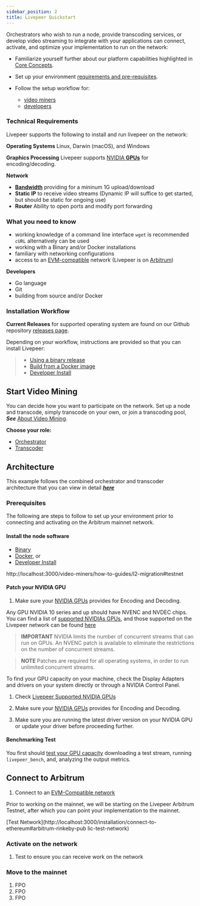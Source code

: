 ```yaml
---
sidebar_position: 2
title: Livepeer Quickstart
---
```


Orchestrators who wish to run a node, provide transcoding services, or develop video streaming to integrate with your applications can connect, activate, and optimize your implementation to run on the network:

- Familiarize yourself further about our platform capabilities highlighted in [Core Concepts](/core-concepts/core-concepts.md). 

- Set up your environment [requirements and pre-requisites](/installation/livepeer-quickstart-shortversion#technical-requirements).

- Follow the setup workflow for: 
	- [video miners](/installation/livepeer-quickstart-shortversion#start-video-mining)
	- [developers](/installation/install-livepeer/installing-for-development)

### Technical Requirements

Livepeer supports the following to install and run livepeer on the network:  

**Operating Systems** Linux, Darwin (macOS), and Windows

**Graphics Processing** Livepeer supports [NVIDIA **GPUs**](/video-miners/reference/gpu-support) for encoding/decoding.

**Network** 

- [**Bandwidth**](/video-miners/reference/bandwidth) providing for a mininum 1G upload/download
- **Static IP** to receive video streams 
(Dynamic IP will suffice to get started, but should be static for ongoing use)
- **Router** Ability to open ports and modify port forwarding

### What you need to know
- working knowledge of a command line interface
		 `wget` is recommended
		 `cURL` alternatively can be used
- working with a Binary and/or Docker installations
- familiary with networking configurations
- access to an [EVM-compatible](https://ethereum.org/en/developers/docs/evm/) network (Livepeer is on [Arbitrum](/video-miners/how-to-guides/l2-migration))	

**Developers**
- Go language
- Git
- building from source and/or Docker	

### Installation Workflow

**Current Releases** for supported operating system are found on our Github repository [releases page](https://github.com/livepeer/go-livepeer/releases).

Depending on your workflow, instructions are provided so that you can install Livepeer:
> * [Using a binary release](/installation/install-livepeer/binary-release)
> * [Build from a Docker image](/installation/install-livepeer/docker)
> * [Developer Install](/installation/install-livepeer/installing-for-development)

## Start Video Mining

You can decide how you want to participate on the network. Set up a node and transcode, simply transcode on your own, or join a transcoding pool, ***See*** [About Video Mining](/video-miners/core-concepts/roles-and-responsibilities#types-of-video-miners).

**Choose your role:**
- [Orchestrator](/video-miners/getting-started/choosing-a-role#orchestrator)
- [Transcoder](/video-miners/getting-started/choosing-a-role#transcoder)

## Architecture

This example follows the combined orchestrator and transcoder architecture that you can view in detail [***here***](/video-miners/core-concepts/architecture)

### Prerequisites
The following are steps to follow to set up your environment prior to connecting and activating on the Arbitrum mainnet network.

#### Install the node software

- [Binary](/installation/install-livepeer/binary-release)
- [Docker](/installation/install-livepeer/docker), or
- [Developer Install](/installation/install-livepeer/installing-for-development) 

http://localhost:3000/video-miners/how-to-guides/l2-migration#testnet

#### Patch your NVIDIA GPU

1.  Make sure your [NVIDIA GPUs](https://developer.nvidia.com/video-encode-and-decode-gpu-support-matrix-new)  provides for Encoding and Decoding.  

Any GPU NVIDIA 10 series and up should have NVENC and NVDEC chips. You can find a list of [supported NVIDIAs GPUs](https://developer.nvidia.com/video-encode-and-decode-gpu-support-matrix-new), and those supported on the Livepeer network can be found [here](https://docs.livepeer.org/video-miners/reference/gpu-support)

> **IMPORTANT** NVIDIA limits the number of concurrent streams that can run on GPUs. An NVENC patch is available to eliminate the restrictions on the number of concurrent streams. 

> **NOTE** Patches are required for all operating systems, in order to run unlimited concurrent streams.

To find your GPU capacity on your machine, check the Display Adapters and drivers on your system directly or through a NVIDIA Control Panel. 

1. Check [Livepeer Supported NVIDIA GPUs](/video-miners/reference/gpu-support)

1.  Make sure your [NVIDIA GPUs](https://developer.nvidia.com/video-encode-and-decode-gpu-support-matrix-new)  provides for Encoding and Decoding.  

1. Make sure you are running the latest driver version on your NVIDIA GPU or update your driver before proceeding further.

#### Benchmarking Test

You first should [test your GPU capacity](/video-miners/how-to-guides/benchmarking) downloading a test stream, running `livepeer_bench`, and, analyzing the output metrics.

## Connect to Arbitrum 

1. Connect to an [EVM-Compatible network](/installation/connect-to-ethereum)

 Prior to working on the mainnet, we will be starting on the Livepeer Arbitrum Testnet, after which you can point your implementation to the mainnet. 

[Test Network](http://localhost:3000/installation/connect-to-ethereum#arbitrum-rinkeby-pub
lic-test-network)

### Activate on the network

1. Test to ensure you can receive work on the network


### Move to the mainnet

1. FPO
1. FPO
1. FPO



<!-- ## [Start Developing](/livepeer-quick-start/#start-developing)

1. Perform a [developer install](/livepeer-quick-start/develop-quick-start/install-development) of the node software 

2. Connect an orchestrator with separate transcoders

3. Benchmark transcoding
4. Set transcoding session limits
5. Setup orchestrator and transcoder metrics monitoring
6. Dual mine
7. Set pricing
8. Vote
9. Troubleshooting -->